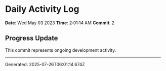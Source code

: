 # Daily Activity Log

**Date**: Wed May 03 2023
**Time**: 2:01:14 AM
**Commit**: 2

## Progress Update

This commit represents ongoing development activity.

---
Generated: 2025-07-26T06:01:14.674Z

